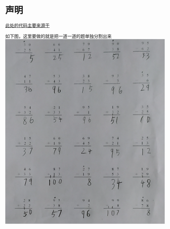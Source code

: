 # 声明

[此处的代码主要来源于](https://github.com/TheAlgorithms/Python/tree/master/digital_image_processing)

如下图，这里要做的就是把一道一道的题单独分割出来
![题图](https://github.com/bxxfighting/hello-image/blob/master/partition_image/img/1.png)
